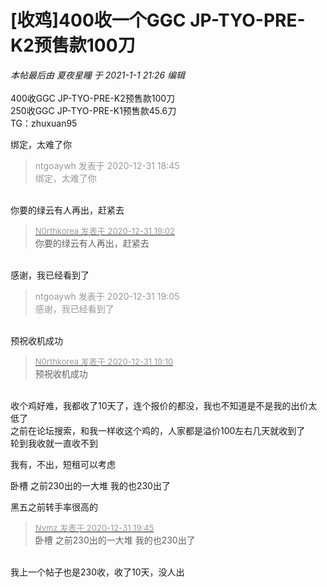 # [收鸡]400收一个GGC JP-TYO-PRE-K2预售款100刀


<i class="pstatus"> 本帖最后由 夏夜星瞳 于 2021-1-1 21:26 编辑 </i><br />
<br />
400收GGC JP-TYO-PRE-K2预售款100刀<br />
250收GGC JP-TYO-PRE-K1预售款45.6刀<br />
TG：zhuxuan95

绑定，太难了你

<div class="quote"><blockquote><font color="#999999">ntgoaywh 发表于 2020-12-31 18:45</font><br />
<font color="#999999">绑定，太难了你</font></blockquote></div><br />
你要的绿云有人再出，赶紧去<br />


<div class="quote"><blockquote><font size="2"><a href="https://www.hostloc.com/forum.php?mod=redirect&amp;goto=findpost&amp;pid=9771875&amp;ptid=791186" target="_blank"><font color="#999999">N0rthkorea 发表于 2020-12-31 19:02</font></a></font><br />
你要的绿云有人再出，赶紧去</blockquote></div><br />
感谢，我已经看到了

<div class="quote"><blockquote><font color="#999999">ntgoaywh 发表于 2020-12-31 19:05</font><br />
<font color="#999999">感谢，我已经看到了</font></blockquote></div><br />
预祝收机成功

<div class="quote"><blockquote><font size="2"><a href="https://www.hostloc.com/forum.php?mod=redirect&amp;goto=findpost&amp;pid=9771946&amp;ptid=791186" target="_blank"><font color="#999999">N0rthkorea 发表于 2020-12-31 19:10</font></a></font><br />
预祝收机成功</blockquote></div><br />
收个鸡好难，我都收了10天了，连个报价的都没，我也不知道是不是我的出价太低了<br />
之前在论坛搜索，和我一样收这个鸡的，人家都是溢价100左右几天就收到了<br />
轮到我收就一直收不到

我有，不出，短租可以考虑

卧槽 之前230出的一大堆 我的也230出了

黑五之前转手率很高的

<div class="quote"><blockquote><font size="2"><a href="https://www.hostloc.com/forum.php?mod=redirect&amp;goto=findpost&amp;pid=9772146&amp;ptid=791186" target="_blank"><font color="#999999">Nvmz 发表于 2020-12-31 19:45</font></a></font><br />
卧槽 之前230出的一大堆 我的也230出了</blockquote></div><br />
我上一个帖子也是230收，收了10天，没人出<img src="static/image/smiley/default/mad.gif" smilieid="11" border="0" alt="" />
